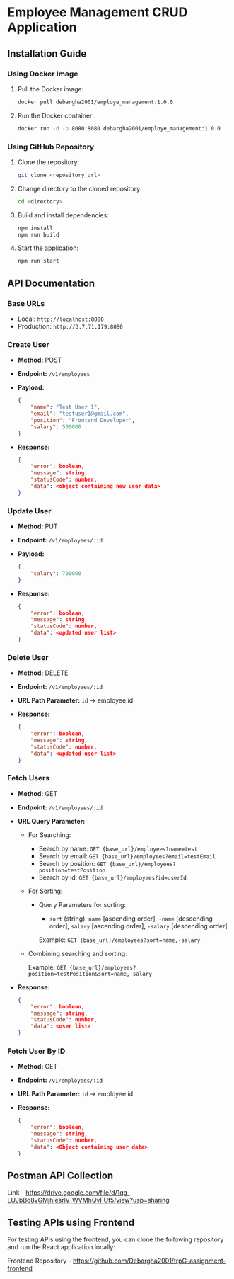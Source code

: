 # Employee Management CRUD Application

## Installation Guide

### Using Docker Image

1. Pull the Docker image:

   ```bash
   docker pull debargha2001/employe_management:1.0.0
   ```

2. Run the Docker container:

   ```bash
   docker run -d -p 8080:8080 debargha2001/employe_management:1.0.0
   ```

### Using GitHub Repository

1. Clone the repository:

   ```bash
   git clone <repository_url>
   ```

2. Change directory to the cloned repository:

   ```bash
   cd <directory>
   ```

3. Build and install dependencies:

   ```bash
   npm install
   npm run build
   ```

4. Start the application:

   ```bash
   npm run start
   ```

## API Documentation

### Base URLs

- Local: `http://localhost:8080`
- Production: `http://3.7.71.179:8080`

### Create User

- **Method:** POST
- **Endpoint:** `/v1/employees`
- **Payload:**

  ```json
  {
      "name": "Test User 1",
      "email": "testuser1@gmail.com",
      "position": "Frontend Developer",
      "salary": 500000
  }
  ```

- **Response:**

  ```json
  {
      "error": boolean,
      "message": string,
      "statusCode": number,
      "data": <object containing new user data>
  }
  ```

### Update User

- **Method:** PUT
- **Endpoint:** `/v1/employees/:id`
- **Payload:**

  ```json
  {
      "salary": 700000
  }
  ```

- **Response:**

  ```json
  {
      "error": boolean,
      "message": string,
      "statusCode": number,
      "data": <updated user list>
  }
  ```

### Delete User

- **Method:** DELETE
- **Endpoint:** `/v1/employees/:id`
- **URL Path Parameter:** `id` → employee id
- **Response:**

  ```json
  {
      "error": boolean,
      "message": string,
      "statusCode": number,
      "data": <updated user list>
  }
  ```

### Fetch Users

- **Method:** GET
- **Endpoint:** `/v1/employees/:id`
- **URL Query Parameter:**

  - For Searching:

    - Search by name: `GET {base_url}/employees?name=test`
    - Search by email: `GET {base_url}/employees?email=testEmail`
    - Search by position: `GET {base_url}/employees?position=testPosition`
    - Search by id: `GET {base_url}/employees?id=userId`

  - For Sorting:

    - Query Parameters for sorting:

      - `sort` (string): `name` [ascending order], `-name` [descending order], `salary` [ascending order], `-salary` [descending order]

      Example: `GET {base_url}/employees?sort=name,-salary`

  - Combining searching and sorting:

    Example: `GET {base_url}/employees?position=testPosition&sort=name,-salary`

- **Response:**

  ```json
  {
      "error": boolean,
      "message": string,
      "statusCode": number,
      "data": <user list>
  }
  ```

### Fetch User By ID

- **Method:** GET
- **Endpoint:** `/v1/employees/:id`
- **URL Path Parameter:** `id` → employee id
- **Response:**

  ```json
  {
      "error": boolean,
      "message": string,
      "statusCode": number,
      "data": <Object containing user data>
  }
  ```

## Postman API Collection

Link - https://drive.google.com/file/d/1qg-LUJbBo8vGMjhiesrlV_WVMhQvFUt5/view?usp=sharing

## Testing APIs using Frontend
For testing APIs using the frontend, you can clone the following repository and run the React application locally:

Frontend Repository - https://github.com/Debargha2001/trpG-assignment-frontend 

